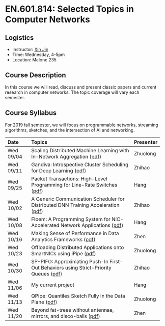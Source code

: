 # EN.601.814: Selected Topics in Computer Networks

## Logistics

- Instructor: [Xin Jin](http://www.cs.jhu.edu/~xinjin/)
- Time: Wednesday, 4-5pm
- Location: Malone 235

## Course Description

In this course we will read, discuss and present classic papers and current research in computer networks. The topic coverage will vary each semester.

## Course Syllabus

For 2019 fall semester, we will focus on programmable networks, streaming algorithms, sketches, and the intersection of AI and networking.

| Date    | Topics  | Presenter   |
| :------ | :------ | :------ |
| Wed 09/04 | Scaling Distributed Machine Learning with In-Network Aggregation ([pdf](https://arxiv.org/abs/1903.06701)) | Zhuolong |
| Wed 09/11 | Gandiva: Introspective Cluster Scheduling for Deep Learning ([pdf](https://www.usenix.org/system/files/osdi18-xiao.pdf)) | Zhihao |
| Wed 09/25 | Packet Transactions: High-Level Programming for Line-Rate Switches ([pdf](https://cs.nyu.edu/~anirudh/domino-sigcomm.pdf)) | Hang |
| Wed 10/02 | A Generic Communication Scheduler for Distributed DNN Training Acceleration ([pdf](https://i.cs.hku.hk/~cwu/papers/yhpeng-sosp19.pdf)) | Zhihao |
| Wed 10/08 | Floem: A Programming System for NIC-Accelerated Network Applications ([pdf](https://www.usenix.org/conference/osdi18/presentation/phothilimthana)) | Hang |
| Wed 10/16 | Making Sense of Performance in Data Analytics Frameworks ([pdf](https://www.usenix.org/system/files/conference/nsdi15/nsdi15-paper-ousterhout.pdf)) | Zhen |
| Wed 10/23 | Offloading Distributed Applications onto SmartNICs using iPipe ([pdf](https://homes.cs.washington.edu/~arvind/papers/ipipe.pdf)) | Zhuolong |
| Wed 10/30 | SP-PIFO: Approximating Push-In First-Out Behaviors using Strict-Priority Queues ([pdf](https://nsg.ee.ethz.ch/fileadmin/user_upload/SP-PIFO.pdf)) | Zhihao |
| Wed 11/06 | My current project | Hang |
| Wed 11/13 | QPipe: Quantiles Sketch Fully in the Data Plane ([pdf](http://cs.jhu.edu/~zhuolong/papers/conext19qpipe.pdf)) | Zhuolong |
| Wed 11/20 | Beyond fat-trees without antennae, mirrors, and disco-balls ([pdf](https://www.cse.huji.ac.il/~mestrebisli/pubs/2017/fatfree.pdf)) | Zhen |
